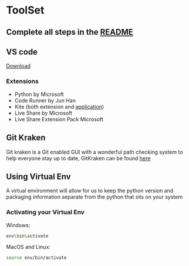 # ToolSet

## Complete all steps in the [README](README.md)

## VS code

[Download](https://code.visualstudio.com/)

### Extensions

- Python by Microsoft
- Code Runner by Jun Han
- Kite (both extension and [application](https://kite.com/?utm_expid=.99HKbmpMQoeDX-y6qNdH-A.0&utm_referrer=https%3A%2F%2Fwww.google.com%2F))
- Live Share by Microsoft
- Live Share Extension Pack Microsoft

## Git Kraken

Git kraken is a Git enabled GUI with a wonderful path checking system to help everyone stay up to date, GitKraken can be found [here](https://www.gitkraken.com/)

## Using Virtual Env

A virtual environment will allow for us to keep the python version and packaging information separate from the python that sits on your system 

### Activating your Virtual Env

Windows:
```bash
env\bin\activate
```

MacOS and Linux:
```bash
source env/bin/activate
```

